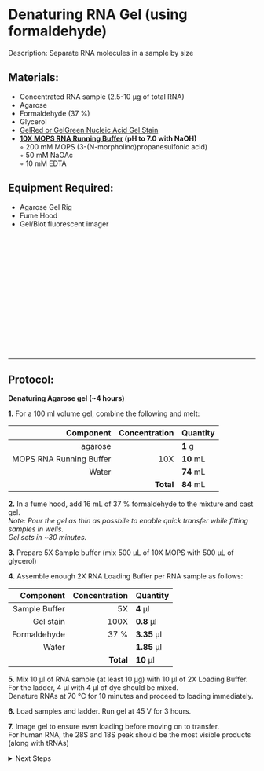 Denaturing RNA Gel (using formaldehyde)
================================================================================
Description: Separate RNA molecules in a sample by size

Materials:
--------------------------------------------------------------------------------
  * Concentrated RNA sample (2.5-10 µg of total RNA)
  * Agarose
  * Formaldehyde (37 %)
  * Glycerol
  * [GelRed or GelGreen Nucleic Acid Gel Stain](https://biotium.com/technology/nucleic-acid-gel-stains/gelred-gelgreen-dna-gel-stains/)
  * **[10X MOPS RNA Running Buffer](https://www.thermofisher.com/order/catalog/product/AM8671) (pH to 7.0 with NaOH)**  
    ◦ 200 mM MOPS (3-(N-morpholino)propanesulfonic acid)  
    ◦ 50 mM NaOAc  
    ◦ 10 mM EDTA  
    
Equipment Required:
--------------------------------------------------------------------------------
  * Agarose Gel Rig
  * Fume Hood
  * Gel/Blot fluorescent imager

<br/><br/><br/><br/><br/><br/><br/><br/><br/><br/><br/><br/><br/><br/>

___
Protocol:
--------------------------------------------------------------------------------
**Denaturing Agarose gel (~4 hours)**  

**1.** For a 100 ml volume gel, combine the following and melt:  
  
  | Component | Concentration | Quantity | 
  | ---------: | ---------: | :---------- |
  | agarose | | **1**  g | 
  | MOPS RNA Running Buffer | 10X | **10**  mL |
  | Water | | **74**  mL |
  || **Total** | **84** mL |
  
**2.** In a fume hood, add 16 mL of 37 % formaldehyde to the mixture and cast gel.<br/>
_Note: Pour the gel as thin as possbile to enable quick transfer while fitting samples in wells._ <br/>
_Gel sets in ~30 minutes._

**3.** Prepare 5X Sample buffer (mix 500 µL of 10X MOPS with 500 µL of glycerol)

**4.** Assemble enough 2X RNA Loading Buffer per RNA sample as follows:

  | Component | Concentration | Quantity | 
  | ---------: | ---------: | :---------- |
  | Sample Buffer | 5X | **4**  µl | 
  | Gel stain | 100X | **0.8**  µl |
  | Formaldehyde | 37 % | **3.35**  µl |
  | Water | | **1.85**  µl |
  || **Total** | **10** µl |

**5.** Mix 10 µl of RNA sample (at least 10 µg) with 10 µl of 2X Loading Buffer. For the ladder, 4 µl with 4 µl of dye should be mixed. <br/>
Denature RNAs at 70 °C for 10 minutes and proceed to loading immediately.

**6.** Load samples and ladder. Run gel at 45 V for 3 hours.<br/>

**7.** Image gel to ensure even loading before moving on to transfer.<br/>
For human RNA, the 28S and 18S peak should be the most visible products (along with tRNAs)

<details>
  <summary>Next Steps</summary>
  
</p> <a href="./RNA-Electroblotting.md">
RNA Electroblotting</a>

</p> <a href="./Near-IR-Northern.md">
Near-IR Northern </a>

</details>
